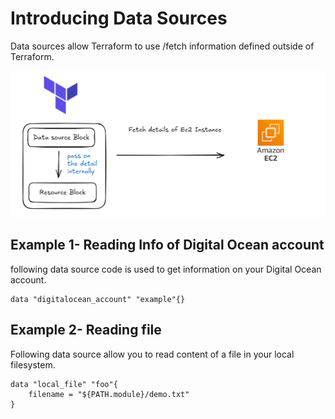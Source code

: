 # Introducing Data Sources
Data sources allow Terraform to use /fetch information defined outside of Terraform.

![MY Image](images/Data_source_1.png)

## Example 1- Reading Info of Digital Ocean account
following data source code is used to get information on your Digital Ocean account.

```
data "digitalocean_account" "example"{}

```
## Example 2- Reading file
Following data source allow you to read content of a file in your local filesystem.

```
data "local_file" "foo"{
    filename = "${PATH.module}/demo.txt"
}
```